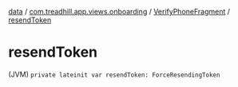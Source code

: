 [data](../../index.md) / [com.treadhill.app.views.onboarding](../index.md) / [VerifyPhoneFragment](index.md) / [resendToken](./resend-token.md)

# resendToken

(JVM) `private lateinit var resendToken: ForceResendingToken`